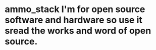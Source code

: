 # ammo_stack I'm for open source software and hardware so use it sread the works and word of open source.

